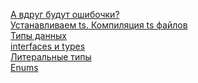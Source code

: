 [А вдруг будут ошибочки?](https://github.com/Aquariids/Js-Ts-React-etc../blob/main/TypeScript/bugs.md)<br>
[Устанавливаем ts. Компиляция ts файлов](./Installation.md)<br>
[Типы данных](types.md)<br>
[interfaces и types](./interfaces%20and%20types.md)<br>
[Литеральные типы](literalTypes.md)<br>
[Enums](https://github.com/Aquariids/Js-Ts-React-etc../blob/main/TypeScript/Enums%20and%20type%20never.md)<br>
